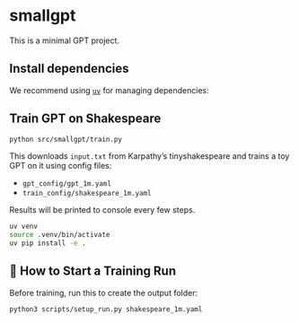 # smallgpt
This is a minimal GPT project.

## Install dependencies

We recommend using [`uv`](https://github.com/astral-sh/uv) for managing dependencies:

## Train GPT on Shakespeare

```bash
python src/smallgpt/train.py
```

This downloads `input.txt` from Karpathy’s tinyshakespeare and trains a toy GPT on it using config files:
- `gpt_config/gpt_1m.yaml`
- `train_config/shakespeare_1m.yaml`

Results will be printed to console every few steps.

```bash
uv venv
source .venv/bin/activate
uv pip install -e .
```
## 🚀 How to Start a Training Run

Before training, run this to create the output folder:

```bash
python3 scripts/setup_run.py shakespeare_1m.yaml